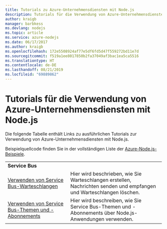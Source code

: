 ```yaml
---
title: Tutorials zu Azure-Unternehmensdiensten mit Node.js
description: Tutorials für die Verwendung von Azure-Unternehmensdiensten mit Node.js.
author: kraigb
manager: barbkess
ms.devlang: nodejs
ms.topic: article
ms.service: azure-nodejs
ms.date: 06/17/2017
ms.author: kraigb
ms.openlocfilehash: 172e5508924af77e5df6fd5d47f559272bd11e7d
ms.sourcegitcommit: f519a1ee8017850b2fa37049af3bac1ea5ca5516
ms.translationtype: HT
ms.contentlocale: de-DE
ms.lasthandoff: 08/21/2019
ms.locfileid: "69889862"
---
```

# <a name="tutorials-for-using-azure-enterprise-services-with-nodejs"></a>Tutorials für die Verwendung von Azure-Unternehmensdiensten mit Node.js

Die folgende Tabelle enthält Links zu ausführlichen Tutorials zur Verwendung von Azure-Unternehmensdiensten mit Node.js.

Beispielquellcode finden Sie in der vollständigen Liste der [Azure-Node.js-Beispiele](https://azure.microsoft.com/resources/samples/?term=nodejs).

| | |
|---|---|
| **Service Bus** ||
| [Verwenden von Service Bus-Warteschlangen](/azure/service-bus-messaging/service-bus-nodejs-how-to-use-queues?toc=/azure/javascript/toc.json&bc=/azure/javascript/breadcrumb/toc.json) | Hier wird beschrieben, wie Sie Warteschlangen erstellen, Nachrichten senden und empfangen und Warteschlangen löschen. |
| [Verwenden von Service Bus-Themen und -Abonnements](/azure/service-bus-messaging/service-bus-nodejs-how-to-use-topics-subscriptions?toc=/azure/javascript/toc.json&bc=/azure/javascript/breadcrumb/toc.json) | Hier wird beschreiben, wie Sie Service Bus-Themen und -Abonnements über Node.js-Anwendungen verwenden. |
